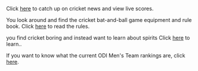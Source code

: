 Click [here](http://www.espncricinfo.com) to catch up on cricket news and view live scores.

You look around and find the cricket bat-and-ball game equipment and rule book.
Click [here](../cricket-rules/cricket-rule-book.md) to read the rules.

you find cricket boring and instead want to learn about spirits
Click [here](../call-spirit/call-spirit.md) to learn..

If you want to know what the current ODI Men's Team rankings are,
click [here](https://www.icc-cricket.com/rankings/mens/team-rankings/odi).
